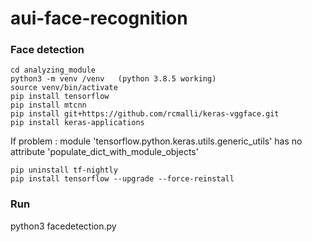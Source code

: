# aui-face-recognition


### Face detection
```
cd analyzing_module
python3 -m venv /venv   (python 3.8.5 working)
source venv/bin/activate
pip install tensorflow
pip install mtcnn
pip install git+https://github.com/rcmalli/keras-vggface.git
pip install keras-applications
```
If problem : module 'tensorflow.python.keras.utils.generic_utils' has no attribute 'populate_dict_with_module_objects'
```
pip uninstall tf-nightly
pip install tensorflow --upgrade --force-reinstall
```
### Run
python3 facedetection.py
